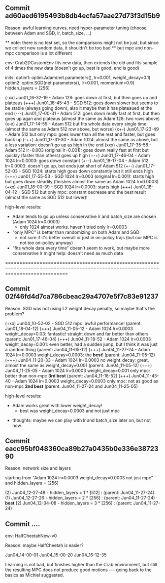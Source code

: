 
## Commit ad60aed6195493b8db4ecfa57aae27d73f3d15b9

Reason: awful learning curves, need hyper-parameter tuning (choose between Adam and SGD, lr, batch_size, ...)

** note: there is no test set, so the comparisons might not be just, but since we collect new random data, it shouldn't be too bad
** but mpc and non-mpc comparison is a lot different

env: Crab2DCustomEnv
fits new data, then extends the old and fits sample of 4 times the new data
(doesn't go up, best is good, end is good)

inits:
optim1: optim.Adam(net.parameters(), lr=0.001, weight_decay=0.1)
optim2: optim.SGD(net.parameters(), lr=0.001, momentum=0.9)
hidden_layers = [256]

(-xx) Jun01_16-32-19 - Adam 128: goes down at first, but then goes up and plateaus
(+++) Jun01_16-45-43 - SGD  512: goes down slower but seems to be stable (always going down), also it maybe that it has plateaued at the end
(---) Jun01_17-00-31 - Adam 512: goes down really fast at first, but then goes up agan and plateaus (almost the same as Adam 128: two rows above)
(x-x) Jun01_17-14-55 - Adam 512 but fits whole data every single time (almost the same as Adam 512 row above, but worse)
(x+-) Jun01_17-23-49 - Adam 512 but only mpc: goes lower than all the rest and faster, but goes back up
(-++) Jun01_17-31-30 - Adam 1024: almost the same as above, but a less variation: doesn't go up as high in the end
(xxx) Jun01_17-35-58 - Adam 512  lr=0.003 (original lr=0.001): goes down really fast at first but quickly (faster than others) goes up high
(+-+) Jun01_17-46-04 - Adam 1024 lr=0.0003: goes down constant
(+--) Jun01_18-17-04 - Adam 512  lr=0.0003: doesn't go up, but ends just short of Adam 512
(+--) Jun01_17-52-03 - SGD  1024: starts high goes down constantly but it still ends high
(+++) Jun01_17-55-53 - SGD  1024 lr=0.003 (original lr=0.001): starts high but goes down steadily (finishes almost the same as Adam 1024 lr=0.0003)
(+xx) Jun01_18-00-39 - SGD  1024 lr=0.0003: starts high
(+++) Jun01_18-04-12 - SGD 512 but only mpc: constant decrease and the best result (almost the same as SGD 512 but lower)!

high-level results:
  - Adam tends to go up unless conservative lr and batch_size are chosen (Adam 1024 lr=0.0003)
    - only 1024 almost works. haven't tried only lr=0.0003 
  - "only MPC" is better than randomizing on both Adam and SGD
    - not sure if it's better overall or just in on-policy trajs (but our MPC is not too on-policy anyway)
  - "fits whole data every time" doesn't seem to work, but maybe more conservative lr might help: doesn't need as much data


==================================================================================================================================

## Commit 02f46fd4d7ca786cbeac29a4707e5f7c83e91237

Reason: SGD was not using L2 weight decay penalty, so maybe that's the problem?

(+xx) Jun04_10-52-02 - SGD 512 mpc: awful performance! (parent: Jun01_18-04-12)
(+++) Jun04_11-05-12 - Adam 1024 lr=0.0003 weight_decay=0.03: fantastic! straight down and far better than others (parent: Jun01_17-46-04)
(+++) Jun04_11-18-52 - Adam 1024 lr=0.0003 weight_decay=0.001: even better, had a sudden jump, but I think  it was just a random thing (parent: Jun04_11-05-12)
(+++) Jun04_11-27-24 - Adam 1024 lr=0.0003 weight_decay=0.0003: the **best**! (parent: Jun04_11-05-12)
(+++) Jun04_11-20-33 - Adam 1024 lr=0.0003 no weight_decay: great, almost the same as weight_decay=0.001 (parent: Jun04_11-05-12)
(+++) Jun04_11-25-05 - Adam 1024 lr=0.0003 weight_decay=0.001 only mpc: better than non-mpc **3rd best** (parent: Jun04_11-18-52)
(+++) Jun04_11-45-40 - Adam 1024 lr=0.0003 weight_decay=0.0003 only mpc: not as good as non-mpc **2nd best** (parent: Jun04_11-27-24 and Jun04_11-25-05)

high-level results:
  - Adam works great with lower weight_decay!
    - best was weight_decay=0.0003 and not just mpc

* thoughts: maybe we can play with lr and batch_size later on, but not now


## Commit eacc95bf048360ca89b27a0435b0e336e3872390

Reason: network size and layers

starting from "Adam 1024 lr=0.0003 weight_decay=0.0003 not just mpc" and hidden_layers = [256]

(2) Jun04_12-27-48 - hidden_layers = 1 * [512] :  (parent: Jun04_11-27-24)
(1) Jun04_12-27-26 - hidden_layers = 2 * [256] :  (parent: Jun04_11-27-24) **best**
(2) Jun04_12-34-08 - hidden_layers = 3 * [256] :  (parent: Jun04_11-27-24)


## Commit ....

env: HalfCheetahNew-v0

Reason: maybe HalfCheetah is easier?

Jun04_14-00-01
Jun04_15-00-20
Jun04_16-12-35

Learning is not bad, but finishes higher than the Crab environment, but still the resulting MPC does not produce good motions --- going back to the basics as Michiel suggested.